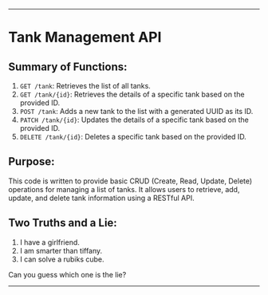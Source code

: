 

---
# Tank Management API

## Summary of Functions:
1. `GET /tank`: Retrieves the list of all tanks.
2. `GET /tank/{id}`: Retrieves the details of a specific tank based on the provided ID.
3. `POST /tank`: Adds a new tank to the list with a generated UUID as its ID.
4. `PATCH /tank/{id}`: Updates the details of a specific tank based on the provided ID.
5. `DELETE /tank/{id}`: Deletes a specific tank based on the provided ID.

## Purpose:
This code is written to provide basic CRUD (Create, Read, Update, Delete) operations for managing a list of tanks. It allows users to retrieve, add, update, and delete tank information using a RESTful API.

## Two Truths and a Lie:
1. I have a girlfriend.
2. I am smarter than tiffany.
3. I can solve a rubiks cube.

Can you guess which one is the lie?

---


